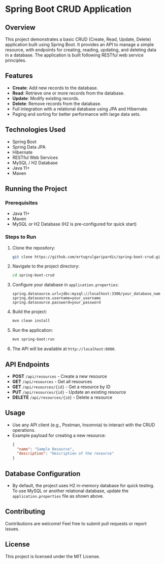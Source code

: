 # Spring Boot CRUD Application

## Overview
This project demonstrates a basic CRUD (Create, Read, Update, Delete) application built using Spring Boot. It provides an API to manage a simple resource, with endpoints for creating, reading, updating, and deleting data in a database. The application is built following RESTful web service principles.

## Features
- **Create**: Add new records to the database.
- **Read**: Retrieve one or more records from the database.
- **Update**: Modify existing records.
- **Delete**: Remove records from the database.
- Full integration with a relational database using JPA and Hibernate.
- Paging and sorting for better performance with large data sets.

## Technologies Used
- Spring Boot
- Spring Data JPA
- Hibernate
- RESTful Web Services
- MySQL / H2 Database
- Java 11+
- Maven

## Running the Project
### Prerequisites
- Java 11+
- Maven
- MySQL or H2 Database (H2 is pre-configured for quick start)

### Steps to Run
1. Clone the repository:
    ```bash
    git clone https://github.com/ertugrulgaripardic/spring-boot-crud.git
    ```

2. Navigate to the project directory:
    ```bash
    cd spring-boot-crud
    ```

3. Configure your database in `application.properties`:
    ```properties
    spring.datasource.url=jdbc:mysql://localhost:3306/your_database_name
    spring.datasource.username=your_username
    spring.datasource.password=your_password
    ```

4. Build the project:
    ```bash
    mvn clean install
    ```

5. Run the application:
    ```bash
    mvn spring-boot:run
    ```

6. The API will be available at `http://localhost:8080`.

## API Endpoints
- **POST** `/api/resources` - Create a new resource
- **GET** `/api/resources` - Get all resources
- **GET** `/api/resources/{id}` - Get a resource by ID
- **PUT** `/api/resources/{id}` - Update an existing resource
- **DELETE** `/api/resources/{id}` - Delete a resource

## Usage
- Use any API client (e.g., Postman, Insomnia) to interact with the CRUD operations.
- Example payload for creating a new resource:
    ```json
    {
      "name": "Sample Resource",
      "description": "Description of the resource"
    }
    ```

## Database Configuration
- By default, the project uses H2 in-memory database for quick testing. To use MySQL or another relational database, update the `application.properties` file as shown above.

## Contributing
Contributions are welcome! Feel free to submit pull requests or report issues.

## License
This project is licensed under the MIT License.
